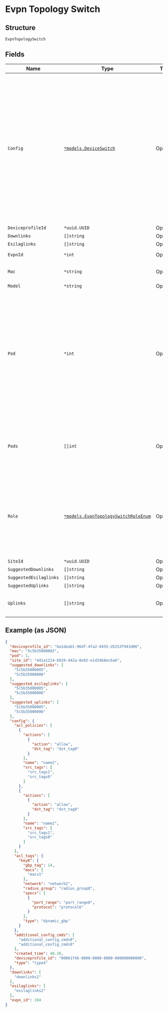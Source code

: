 
# Evpn Topology Switch

## Structure

`EvpnTopologySwitch`

## Fields

| Name | Type | Tags | Description |
|  --- | --- | --- | --- |
| `Config` | [`*models.DeviceSwitch`](../../doc/models/device-switch.md) | Optional | Switch Configuration.<br>You can configure `port_usages` and `networks` settings at the device level, but most of the time it's better use the Site Setting to achieve better consistency and be able to re-use the same settings across switches entries defined here will "replace" those defined in Site Setting/Network Template |
| `DeviceprofileId` | `*uuid.UUID` | Optional | - |
| `Downlinks` | `[]string` | Optional | - |
| `Esilaglinks` | `[]string` | Optional | - |
| `EvpnId` | `*int` | Optional | **Constraints**: `>= 1` |
| `Mac` | `*string` | Optional | **Constraints**: *Minimum Length*: `1` |
| `Model` | `*string` | Optional | - |
| `Pod` | `*int` | Optional | optionally, for distribution / access / esilag-access, they can be placed into different pods. e.g.<br><br>* for CLOS, to group dist / access switches into pods<br>* for ERB/CRB, to group dist / esilag-access into pods<br>**Default**: `1`<br>**Constraints**: `>= 1`, `<= 255` |
| `Pods` | `[]int` | Optional | by default, core switches are assumed to be connecting all pods.<br>if you want to limit the pods, you can specify pods. |
| `Role` | [`*models.EvpnTopologySwitchRoleEnum`](../../doc/models/evpn-topology-switch-role-enum.md) | Optional | use `role`==`none` to remove a switch from the topology. enum: `access`, `collapsed-core`, `core`, `distribution`, `esilag-access`, `none`<br>**Constraints**: *Minimum Length*: `1` |
| `SiteId` | `*uuid.UUID` | Optional | - |
| `SuggestedDownlinks` | `[]string` | Optional | - |
| `SuggestedEsilaglinks` | `[]string` | Optional | - |
| `SuggestedUplinks` | `[]string` | Optional | - |
| `Uplinks` | `[]string` | Optional | if not specified in the request, suggested ones will be used |

## Example (as JSON)

```json
{
  "deviceprofile_id": "6a1deab1-96df-4fa2-8455-d5253f943d06",
  "mac": "5c5b35000003",
  "pod": 1,
  "site_id": "441a1214-6928-442a-8e92-e1d34b8ec6a6",
  "suggested_downlinks": [
    "5c5b35000005",
    "5c5b35000006"
  ],
  "suggested_esilaglinks": [
    "5c5b35000005",
    "5c5b35000006"
  ],
  "suggested_uplinks": [
    "5c5b35000005",
    "5c5b35000006"
  ],
  "config": {
    "acl_policies": [
      {
        "actions": [
          {
            "action": "allow",
            "dst_tag": "dst_tag0"
          }
        ],
        "name": "name2",
        "src_tags": [
          "src_tags1",
          "src_tags0"
        ]
      },
      {
        "actions": [
          {
            "action": "allow",
            "dst_tag": "dst_tag0"
          }
        ],
        "name": "name2",
        "src_tags": [
          "src_tags1",
          "src_tags0"
        ]
      }
    ],
    "acl_tags": {
      "key0": {
        "gbp_tag": 14,
        "macs": [
          "macs1"
        ],
        "network": "network2",
        "radius_group": "radius_group8",
        "specs": [
          {
            "port_range": "port_range8",
            "protocol": "protocol6"
          }
        ],
        "type": "dynamic_gbp"
      }
    },
    "additional_config_cmds": [
      "additional_config_cmds0",
      "additional_config_cmds9"
    ],
    "created_time": 40.26,
    "deviceprofile_id": "00001f46-0000-0000-0000-000000000000",
    "type": "type4"
  },
  "downlinks": [
    "downlinks2"
  ],
  "esilaglinks": [
    "esilaglinks2"
  ],
  "evpn_id": 104
}
```

